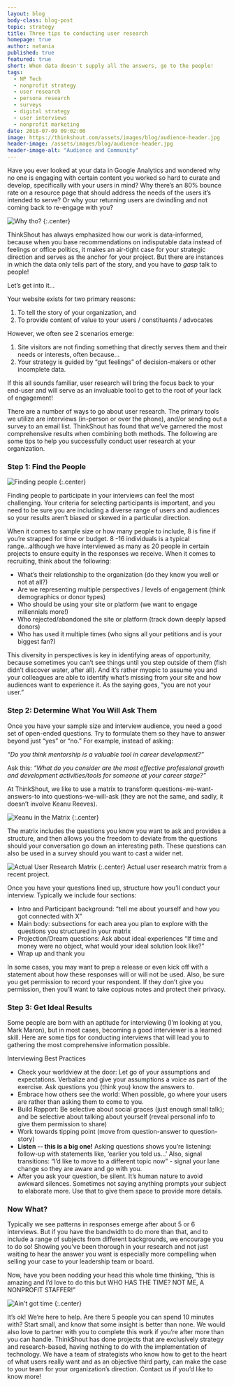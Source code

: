 ```yaml
---
layout: blog
body-class: blog-post
topic: strategy
title: Three tips to conducting user research
homepage: true
author: natania
published: true
featured: true
short: When data doesn't supply all the answers, go to the people!
tags:
  - NP Tech
  - nonprofit strategy
  - user research
  - persona research
  - surveys
  - digital strategy
  - user interviews
  - nonprofit marketing
date: 2018-07-09 09:02:00
image: https://thinkshout.com/assets/images/blog/audience-header.jpg
header-image: /assets/images/blog/audience-header.jpg
header-image-alt: "Audience and Community"
---
```

Have you ever looked at your data in Google Analytics and wondered why no one is engaging with certain content you worked so hard to curate and develop, specifically with your users in mind? Why there’s an 80% bounce rate on a resource page that should address the needs of the users it’s intended to serve? Or why your returning users are dwindling and not coming back to re-engage with you?

![Why tho?](/assets/images/blog/y-tho.gif)
{:.center}

ThinkShout has always emphasized how our work is data-informed, because when you base recommendations on indisputable data instead of feelings or office politics, it makes an air-tight case for your strategic direction and serves as the anchor for your project. But there are instances in which the data only tells part of the story, and you have to *gasp* talk to people!

Let’s get into it...

Your website exists for two primary reasons:
  1. To tell the story of your organization, and
  2. To provide content of value to your users / constituents / advocates

However, we often see 2 scenarios emerge:
  1. Site visitors are not finding something that directly serves them and their needs or interests, often because...
  2. Your strategy is guided by “gut feelings” of decision-makers or other incomplete data.

If this all sounds familiar, user research will bring the focus back to your end-user and will serve as an invaluable tool to get to the root of your lack of engagement!

There are a number of ways to go about user research. The primary tools we utilize are interviews (in-person or over the phone), and/or sending out a survey to an email list. ThinkShout has found that we’ve garnered the most comprehensive results when combining both methods. The following are some tips to help you successfully conduct user research at your organization.

### Step 1: Find the People

![Finding people](/assets/images/blog/find-the-people.gif)
{:.center}

Finding people to participate in your interviews can feel the most challenging. Your criteria for selecting participants is important, and you need to be sure you are including a diverse range of users and audiences so your results aren’t biased or skewed in a particular direction.

When it comes to sample size or how many people to include, 8 is fine if you’re strapped for time or budget. 8 -16 individuals is a typical range...although we have interviewed as many as 20 people in certain projects to ensure equity in the responses we receive. When it comes to recruiting, think about the following:

* What’s their relationship to the organization (do they know you well or not at all?)
* Are we representing multiple perspectives / levels of engagement (think demographics or donor types)
* Who should be using your site or platform (we want to engage millennials more!)
* Who rejected/abandoned the site or platform (track down deeply lapsed donors)
* Who has used it multiple times (who signs all your petitions and is your biggest fan?)

This diversity in perspectives is key in identifying areas of opportunity, because sometimes you can’t see things until you step outside of them (fish didn’t discover water, after all). And it’s rather myopic to assume you and your colleagues are able to identify what’s missing from your site and how audiences want to experience it. As the saying goes, “you are not your user.”

### Step 2: Determine What You Will Ask Them

Once you have your sample size and interview audience, you need a good set of open-ended questions. Try to formulate them so they have to answer beyond just “yes” or “no.” For example, instead of asking:

_“Do you think mentorship is a valuable tool in career development?”_

Ask this: _“What do you consider are the most effective professional growth and development activities/tools for someone at your career stage?”_

At ThinkShout, we like to use a matrix to transform questions-we-want-answers-to into questions-we-will-ask (they are not the same, and sadly, it doesn’t involve Keanu Reeves).

![Keanu in the Matrix](/assets/images/blog/keanusad.jpg)
{:.center}

The matrix includes the questions you know you want to ask and provides a structure, and  then allows you the freedom to deviate from the questions should your conversation go down an interesting path. These questions can also be used in a survey should you want to cast a wider net.

![Actual User Research Matrix](/assets/images/blog/user-research-matrix.png)
{:.center}
<span class="caption"><i class="fa fa-caret-up"></i>Actual user research matrix from a recent project.</span>

Once you have your questions lined up, structure how you’ll conduct your interview. Typically we include four sections:

* Intro and Participant background: “tell me about yourself and how you got connected with X”
* Main body: subsections for each area you plan to explore with the questions you structured in your matrix
* Projection/Dream questions: Ask about ideal experiences “If time and money were no object, what would your ideal solution look like?”
* Wrap up and thank you

In some cases, you may want to prep a release or even kick off with a statement about how these responses will or will not be used. Also, be sure you get permission to record your respondent. If they don’t give you permission, then you’ll want to take copious notes and protect their privacy.

### Step 3: Get Ideal Results

Some people are born with an aptitude for interviewing (I’m looking at you, Mark Maron), but in most cases, becoming a good interviewer is a learned skill. Here are some tips for conducting interviews that will lead you to gathering the most comprehensive information possible.

Interviewing Best Practices

* Check your worldview at the door: Let go of your assumptions and expectations. Verbalize and give your assumptions a voice as part of the exercise. Ask questions you (think you) know the answers to.
* Embrace how others see the world: When possible, go where your users are rather than asking them to come to you.
* Build Rapport: Be selective about social graces (just enough small talk); and be selective about talking about yourself (reveal personal info to give them permission to share)
* Work towards tipping point (move from question-answer to question-story)
* **Listen -- this is a big one!** Asking questions shows you’re listening: follow-up with statements like, ‘earlier you told us…’ Also, signal transitions: “I’d like to move to a different topic now” - signal your lane change so they are aware and go with you.
* After you ask your question, be silent. It’s human nature to avoid awkward silences. Sometimes not saying anything prompts your subject to elaborate more. Use that to give them space to provide more details.

### Now What?

Typically we see patterns in responses emerge after about 5 or 6 interviews. But if you have the bandwidth to do more than that, and to include a range of subjects from different backgrounds, we encourage you to do so! Showing you’ve been thorough in your research and not just waiting to hear the answer you want is especially more compelling when selling your case to your leadership team or board.

Now, have you been nodding your head this whole time thinking, “this is amazing and I’d love to do this but WHO HAS THE TIME? NOT ME, A NONPROFIT STAFFER!”

![Ain't got time](/assets/images/blog/aint-got-time.gif)
{:.center}

It’s ok! We’re here to help. Are there 5 people you can spend 10 minutes with? Start small, and know that some insight is better than none. We would also love to partner with you to complete this work if you’re after more than you can handle. ThinkShout has done projects that are exclusively strategy and research-based, having nothing to do with the implementation of technology. We have a team of strategists who know how to get to the heart of what users really want and as an objective third party, can make the case to your team for your organization’s direction. Contact us if you’d like to know more!
